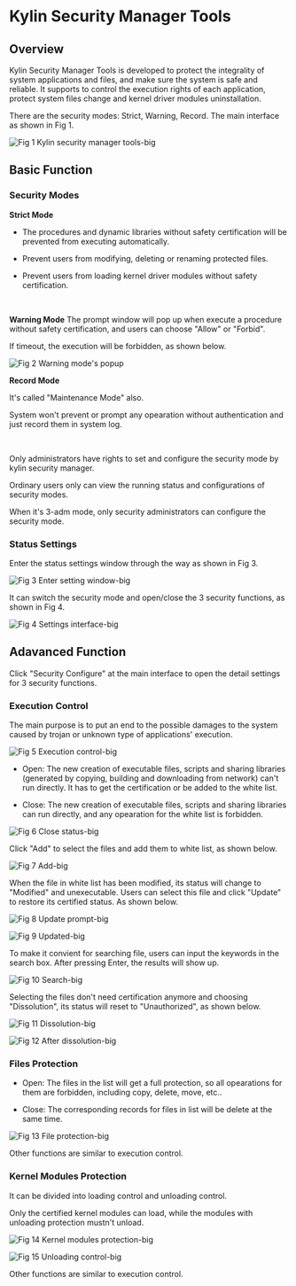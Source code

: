 # Kylin Security Manager Tools
## Overview
Kylin Security Manager Tools is developed to protect the integrality of system applications and files, and make sure the system is safe and reliable. It supports to control the execution rights of each application, protect system files change and kernel driver modules uninstallation. 

There are the security modes: Strict, Warning, Record. The main interface as shown in Fig 1.

![Fig 1 Kylin security manager tools-big](image/1.png)
<br>

## Basic Function
### Security Modes
**Strict Mode**

- The procedures and dynamic libraries without safety certification will be prevented from executing automatically.

- Prevent users from modifying, deleting or renaming protected files.

- Prevent users from loading kernel driver modules without safety certification.

<br>

**Warning Mode**
The prompt window will pop up when execute a procedure without safety certification, and users can choose "Allow" or "Forbid".

If timeout, the execution will be forbidden, as shown below.

![Fig 2 Warning mode's popup](image/2.png)
<br>

**Record Mode**

It's called "Maintenance Mode" also.

System won't prevent or prompt any opearation without authentication and just record them in system log.

<br>

Only administrators have rights to set and configure the security mode by kylin security manager.

Ordinary users only can view the running status and configurations of security modes. 

When it's 3-adm mode, only security administrators can configure the security mode.

### Status Settings
Enter the status settings window through the way as shown in Fig 3.

![Fig 3 Enter setting window-big](image/3.png)

It can switch the security mode and open/close the 3 security functions, as shown in Fig 4.

![Fig 4 Settings interface-big](image/4.png)

## Adavanced Function
Click "Security Configure" at the main interface to open the detail settings for 3 security functions.

### Execution Control
The main purpose is to put an end to the possible damages to the system caused by trojan or unknown type of applications' execution.

![Fig 5 Execution control-big](image/5.png)

- Open: The new creation of executable files, scripts and sharing libraries (generated by copying, building and downloading from network) can't run directly. It has to get the certification or be added to the white list.

- Close: The new creation of executable files, scripts and sharing libraries can run directly, and any opearation for the white list is forbidden.

![Fig 6 Close status-big](image/6.png)

Click "Add" to select the files and add them to white list, as shown below.

![Fig 7 Add-big](image/7.png)

When the file in white list has been modified, its status will change to "Modified" and unexecutable. Users can select this file and click "Update" to restore its certified status. As shown below.

![Fig 8 Update prompt-big](image/8.png)

![Fig 9 Updated-big](image/9.png)

To make it convient for searching file, users can input the keywords in the search box. After pressing Enter, the results will show up.

![Fig 10 Search-big](image/10.png)

Selecting the files don't need certification anymore and choosing "Dissolution", its status will reset to "Unauthorized", as shown below.

![Fig 11 Dissolution-big](image/11.png)

![Fig 12 After dissolution-big](image/12.png)

### Files Protection
- Open: The files in the list will get a full protection, so all opearations for them are forbidden, including copy, delete, move, etc..

- Close: The corresponding records for files in list will be delete at the same time.

![Fig 13 File protection-big](image/13.png)

Other functions are similar to execution control.

### Kernel Modules Protection
It can be divided into loading control and unloading control.

Only the certified kernel modules can load, while the modules with unloading protection mustn't unload.

![Fig 14 Kernel modules protection-big](image/14.png)

![Fig 15 Unloading control-big](image/15.png)

Other functions are similar to execution control.
